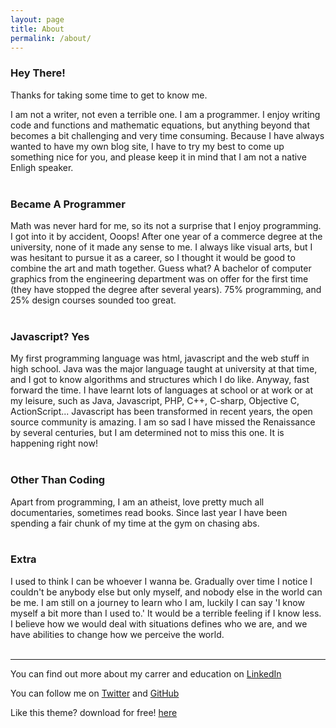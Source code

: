 ```yaml
---
layout: page
title: About
permalink: /about/
---
```


### Hey There!   

Thanks for taking some time to get to know me. 

I am not a writer, not even a terrible one. I am a programmer. I enjoy writing code and functions and mathematic equations, but anything beyond that becomes a bit challenging and very time consuming. Because I have always wanted to have my own blog site, I have to try my best to come up something nice for you, and please keep it in mind that I am not a native Enligh speaker. <br><br>



### Became A Programmer

Math was never hard for me, so its not a surprise that I enjoy programming. I got into it by accident,  Ooops! After one year of a commerce degree at the university, none of it made any sense to me. I always like visual arts, but I was hesitant to pursue it as a career, so I thought it would be good to combine the art and math together. Guess what? A bachelor of computer graphics from the engineering department was on offer for the first time (they have stopped the degree after several years). 75% programming, and 25% design courses sounded too great.<br><br>



### Javascript? Yes

My first programming language was html, javascript and the web stuff in high school. Java was the major language taught at university at that time, and I got to know algorithms and structures which I do like. Anyway, fast forward the time. I have learnt lots of languages at school or at work or at my leisure, such as Java, Javascript, PHP, C++, C-sharp, Objective C, ActionScript... Javascript has been transformed in recent years, the open source community is amazing. I am so sad I have missed the Renaissance by several centuries, but I am determined not to miss this one. It is happening right now!<br><br>


### Other Than Coding

Apart from programming, I am an atheist, love pretty much all documentaries, sometimes read books. Since last year I have been spending a fair chunk of my time at the gym on chasing abs. <br><br>



### Extra

I used to think I can be whoever I wanna be. Gradually over time I notice I couldn't be anybody else but only myself, and nobody else in the world can be me. I am still on a journey to learn who I am, luckily I can say 'I know myself a bit more than I used to.' It would be a terrible feeling if I know less. I believe how we would deal with situations defines who we are, and we have abilities to change how we perceive the world. <br><br>


---

You can find out more about my carrer and education on [LinkedIn](https://au.linkedin.com/in/xuna-xu-8a135094)

You can follow me on [Twitter](http://twitter.com/xuna_x) and [GitHub](http://github.com/xunaxu)

Like this theme? download for free! [here](https://github.com/XunaXu/Jekyll-Iris)



















